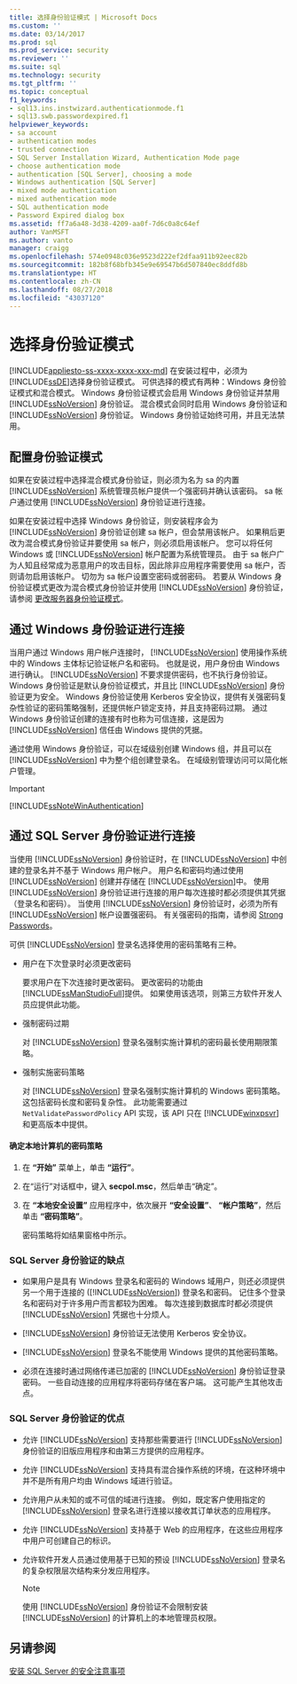 ```yaml
---
title: 选择身份验证模式 | Microsoft Docs
ms.custom: ''
ms.date: 03/14/2017
ms.prod: sql
ms.prod_service: security
ms.reviewer: ''
ms.suite: sql
ms.technology: security
ms.tgt_pltfrm: ''
ms.topic: conceptual
f1_keywords:
- sql13.ins.instwizard.authenticationmode.f1
- sql13.swb.passwordexpired.f1
helpviewer_keywords:
- sa account
- authentication modes
- trusted connection
- SQL Server Installation Wizard, Authentication Mode page
- choose authentication mode
- authentication [SQL Server], choosing a mode
- Windows authentication [SQL Server]
- mixed mode authentication
- mixed authentication mode
- SQL authentication mode
- Password Expired dialog box
ms.assetid: ff7a6a48-3d38-4209-aa0f-7d6c0a8c64ef
author: VanMSFT
ms.author: vanto
manager: craigg
ms.openlocfilehash: 574e0948c036e9523d222ef2dfaa911b92eec82b
ms.sourcegitcommit: 182b8f68bfb345e9e69547b6d507840ec8ddfd8b
ms.translationtype: HT
ms.contentlocale: zh-CN
ms.lasthandoff: 08/27/2018
ms.locfileid: "43037120"
---
```

# <a name="choose-an-authentication-mode"></a>选择身份验证模式
[!INCLUDE[appliesto-ss-xxxx-xxxx-xxx-md](../../includes/appliesto-ss-xxxx-xxxx-xxx-md.md)]
  在安装过程中，必须为 [!INCLUDE[ssDE](../../includes/ssde-md.md)]选择身份验证模式。 可供选择的模式有两种：Windows 身份验证模式和混合模式。 Windows 身份验证模式会启用 Windows 身份验证并禁用 [!INCLUDE[ssNoVersion](../../includes/ssnoversion-md.md)] 身份验证。 混合模式会同时启用 Windows 身份验证和 [!INCLUDE[ssNoVersion](../../includes/ssnoversion-md.md)] 身份验证。 Windows 身份验证始终可用，并且无法禁用。  
  
## <a name="configuring-the-authentication-mode"></a>配置身份验证模式  
 如果在安装过程中选择混合模式身份验证，则必须为名为 sa 的内置 [!INCLUDE[ssNoVersion](../../includes/ssnoversion-md.md)] 系统管理员帐户提供一个强密码并确认该密码。 sa 帐户通过使用 [!INCLUDE[ssNoVersion](../../includes/ssnoversion-md.md)] 身份验证进行连接。  
  
 如果在安装过程中选择 Windows 身份验证，则安装程序会为 [!INCLUDE[ssNoVersion](../../includes/ssnoversion-md.md)] 身份验证创建 sa 帐户，但会禁用该帐户。 如果稍后更改为混合模式身份验证并要使用 sa 帐户，则必须启用该帐户。 您可以将任何 Windows 或 [!INCLUDE[ssNoVersion](../../includes/ssnoversion-md.md)] 帐户配置为系统管理员。 由于 sa 帐户广为人知且经常成为恶意用户的攻击目标，因此除非应用程序需要使用 sa 帐户，否则请勿启用该帐户。 切勿为 sa 帐户设置空密码或弱密码。 若要从 Windows 身份验证模式更改为混合模式身份验证并使用 [!INCLUDE[ssNoVersion](../../includes/ssnoversion-md.md)] 身份验证，请参阅 [更改服务器身份验证模式](../../database-engine/configure-windows/change-server-authentication-mode.md)。  
  
## <a name="connecting-through-windows-authentication"></a>通过 Windows 身份验证进行连接  
 当用户通过 Windows 用户帐户连接时， [!INCLUDE[ssNoVersion](../../includes/ssnoversion-md.md)] 使用操作系统中的 Windows 主体标记验证帐户名和密码。 也就是说，用户身份由 Windows 进行确认。 [!INCLUDE[ssNoVersion](../../includes/ssnoversion-md.md)] 不要求提供密码，也不执行身份验证。 Windows 身份验证是默认身份验证模式，并且比 [!INCLUDE[ssNoVersion](../../includes/ssnoversion-md.md)] 身份验证更为安全。 Windows 身份验证使用 Kerberos 安全协议，提供有关强密码复杂性验证的密码策略强制，还提供帐户锁定支持，并且支持密码过期。 通过 Windows 身份验证创建的连接有时也称为可信连接，这是因为 [!INCLUDE[ssNoVersion](../../includes/ssnoversion-md.md)] 信任由 Windows 提供的凭据。  
  
 通过使用 Windows 身份验证，可以在域级别创建 Windows 组，并且可以在 [!INCLUDE[ssNoVersion](../../includes/ssnoversion-md.md)] 中为整个组创建登录名。 在域级别管理访问可以简化帐户管理。  
  
> [!IMPORTANT]  
>  [!INCLUDE[ssNoteWinAuthentication](../../includes/ssnotewinauthentication-md.md)]  
  
## <a name="connecting-through-sql-server-authentication"></a>通过 SQL Server 身份验证进行连接  
 当使用 [!INCLUDE[ssNoVersion](../../includes/ssnoversion-md.md)] 身份验证时，在 [!INCLUDE[ssNoVersion](../../includes/ssnoversion-md.md)] 中创建的登录名并不基于 Windows 用户帐户。 用户名和密码均通过使用 [!INCLUDE[ssNoVersion](../../includes/ssnoversion-md.md)] 创建并存储在 [!INCLUDE[ssNoVersion](../../includes/ssnoversion-md.md)]中。 使用 [!INCLUDE[ssNoVersion](../../includes/ssnoversion-md.md)] 身份验证进行连接的用户每次连接时都必须提供其凭据（登录名和密码）。 当使用 [!INCLUDE[ssNoVersion](../../includes/ssnoversion-md.md)] 身份验证时，必须为所有 [!INCLUDE[ssNoVersion](../../includes/ssnoversion-md.md)] 帐户设置强密码。 有关强密码的指南，请参阅 [Strong Passwords](../../relational-databases/security/strong-passwords.md)。  
  
 可供 [!INCLUDE[ssNoVersion](../../includes/ssnoversion-md.md)] 登录名选择使用的密码策略有三种。  
  
-   用户在下次登录时必须更改密码  
  
     要求用户在下次连接时更改密码。 更改密码的功能由 [!INCLUDE[ssManStudioFull](../../includes/ssmanstudiofull-md.md)]提供。 如果使用该选项，则第三方软件开发人员应提供此功能。  
  
-   强制密码过期  
  
     对 [!INCLUDE[ssNoVersion](../../includes/ssnoversion-md.md)] 登录名强制实施计算机的密码最长使用期限策略。  
  
-   强制实施密码策略  
  
     对 [!INCLUDE[ssNoVersion](../../includes/ssnoversion-md.md)] 登录名强制实施计算机的 Windows 密码策略。 这包括密码长度和密码复杂性。 此功能需要通过 `NetValidatePasswordPolicy` API 实现，该 API 只在 [!INCLUDE[winxpsvr](../../includes/winxpsvr-md.md)] 和更高版本中提供。  
  
#### <a name="to-determine-the-password-policies-of-the-local-computer"></a>确定本地计算机的密码策略  
  
1.  在 **“开始”** 菜单上，单击 **“运行”**。  
  
2.  在“运行”对话框中，键入 **secpol.msc**，然后单击“确定”。  
  
3.  在 **“本地安全设置”** 应用程序中，依次展开 **“安全设置”**、 **“帐户策略”**，然后单击 **“密码策略”**。  
  
     密码策略将如结果窗格中所示。  
  
### <a name="disadvantages-of-sql-server-authentication"></a>SQL Server 身份验证的缺点  
  
-   如果用户是具有 Windows 登录名和密码的 Windows 域用户，则还必须提供另一个用于连接的 ([!INCLUDE[ssNoVersion](../../includes/ssnoversion-md.md)]) 登录名和密码。 记住多个登录名和密码对于许多用户而言都较为困难。 每次连接到数据库时都必须提供 [!INCLUDE[ssNoVersion](../../includes/ssnoversion-md.md)] 凭据也十分烦人。  
  
-   [!INCLUDE[ssNoVersion](../../includes/ssnoversion-md.md)] 身份验证无法使用 Kerberos 安全协议。  
  
-   [!INCLUDE[ssNoVersion](../../includes/ssnoversion-md.md)] 登录名不能使用 Windows 提供的其他密码策略。  
  
-   必须在连接时通过网络传递已加密的 [!INCLUDE[ssNoVersion](../../includes/ssnoversion-md.md)] 身份验证登录密码。 一些自动连接的应用程序将密码存储在客户端。 这可能产生其他攻击点。  
  
### <a name="advantages-of-sql-server-authentication"></a>SQL Server 身份验证的优点  
  
-   允许 [!INCLUDE[ssNoVersion](../../includes/ssnoversion-md.md)] 支持那些需要进行 [!INCLUDE[ssNoVersion](../../includes/ssnoversion-md.md)] 身份验证的旧版应用程序和由第三方提供的应用程序。  
  
-   允许 [!INCLUDE[ssNoVersion](../../includes/ssnoversion-md.md)] 支持具有混合操作系统的环境，在这种环境中并不是所有用户均由 Windows 域进行验证。  
  
-   允许用户从未知的或不可信的域进行连接。 例如，既定客户使用指定的 [!INCLUDE[ssNoVersion](../../includes/ssnoversion-md.md)] 登录名进行连接以接收其订单状态的应用程序。  
  
-   允许 [!INCLUDE[ssNoVersion](../../includes/ssnoversion-md.md)] 支持基于 Web 的应用程序，在这些应用程序中用户可创建自己的标识。  
  
-   允许软件开发人员通过使用基于已知的预设 [!INCLUDE[ssNoVersion](../../includes/ssnoversion-md.md)] 登录名的复杂权限层次结构来分发应用程序。  
  
    > [!NOTE]  
    >  使用 [!INCLUDE[ssNoVersion](../../includes/ssnoversion-md.md)] 身份验证不会限制安装 [!INCLUDE[ssNoVersion](../../includes/ssnoversion-md.md)] 的计算机上的本地管理员权限。  
  
## <a name="see-also"></a>另请参阅  
 [安装 SQL Server 的安全注意事项](../../sql-server/install/security-considerations-for-a-sql-server-installation.md)  
  
  
